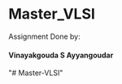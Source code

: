 # Master_VLSI
  <p>Assignment Done by:</p>
  <h4>Vinayakgouda S Ayyangoudar</h4>


"# Master-VLSI" 
